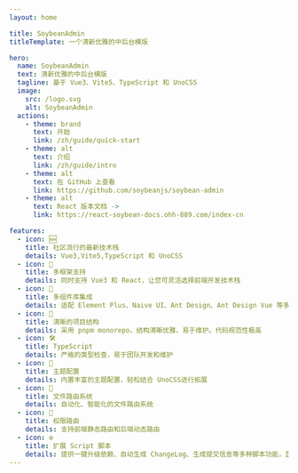 ```yaml
---
layout: home

title: SoybeanAdmin
titleTemplate: 一个清新优雅的中后台模版

hero:
  name: SoybeanAdmin
  text: 清新优雅的中后台模版
  tagline: 基于 Vue3、Vite5、TypeScript 和 UnoCSS
  image:
    src: /logo.svg
    alt: SoybeanAdmin
  actions:
    - theme: brand
      text: 开始
      link: /zh/guide/quick-start
    - theme: alt
      text: 介绍
      link: /zh/guide/intro
    - theme: alt
      text: 在 GitHub 上查看
      link: https://github.com/soybeanjs/soybean-admin
    - theme: alt
      text: React 版本文档 ->
      link: https://react-soybean-docs.ohh-889.com/index-cn

features:
  - icon: 🆕
    title: 社区流行的最新技术栈
    details: Vue3,Vite5,TypeScript 和 UnoCSS
  - icon: 🔄
    title: 多框架支持
    details: 同时支持 Vue3 和 React，让您可灵活选择前端开发技术栈
  - icon: 🎨
    title: 多组件库集成
    details: 适配 Element Plus、Naive UI、Ant Design、Ant Design Vue 等多种组件库，满足多样化 UI 需求。
  - icon: 🦋
    title: 清晰的项目结构
    details: 采用 pnpm monorepo，结构清晰优雅，易于维护。代码规范性极高
  - icon: 🛠️
    title: TypeScript
    details: 严格的类型检查，易于团队开发和维护
  - icon: 🔩
    title: 主题配置
    details: 内置丰富的主题配置，轻松结合 UnoCSS进行拓展
  - icon: 🔗
    title: 文件路由系统
    details: 自动化、智能化的文件路由系统
  - icon: 🔑
    title: 权限路由
    details: 支持前端静态路由和后端动态路由
  - icon: ⚙️
    title: 扩展 Script 脚本
    details: 提供一键升级依赖、自动生成 ChangeLog、生成提交信息等多种脚本功能，显著提升开发效率。
---
```


<script setup>
import {
  VPTeamPage,
  VPTeamPageTitle,
  VPTeamMembers,
  VPTeamPageSection
} from 'vitepress/theme';

const partners = [
  {
    avatar: '	https://avatars.githubusercontent.com/u/49704545?v=4',
    name: 'Soybean',
    title: '作者',
    desc: 'SoybeanJS团队创建者，SoybeanAdmin作者。',
    links: [
      { icon: 'github', link: 'https://github.com/honghuangdc' }
    ]
  },
  {
    avatar: '	https://avatars.githubusercontent.com/u/79054161?v=4',
    name: '青菜白玉汤',
    title: '前端开发 · 广东',
    desc: '负责前端周边开发维护，文档编写，社区维护。',
    links: [
      { icon: 'github', link: 'https://github.com/Azir-11' }
    ]
  },
  {
    avatar: 'https://avatars.githubusercontent.com/u/18189346?v=4',
    name: 'paynezhuang',
    links: [
      { icon: 'github', link: 'https://github.com/paynezhuang' }
    ]
  },
  {
    avatar: '	https://avatars.githubusercontent.com/u/35002714?v=4',
    name: 'fonghehe',
    desc:'热衷新技术，探究新技术的应用和实践，并在实际的项目中使用',
    links: [
      { icon: 'github', link: 'https://github.com/fonghehe' }
    ]
  },
  {
    avatar: 'https://avatars.githubusercontent.com/u/37368500?v=4',
    name: '我问这瓜保熟吗',
    links: [
      { icon: 'github', link: 'https://github.com/ByteByteBrew' }
    ]
  },
  {
    avatar: 'https://avatars.githubusercontent.com/u/43030980?v=4',
    name: 'yanbowen',
    links: [
      { icon: 'github', link: 'https://github.com/yanbowe' }
    ]
  },
  {
    avatar: 'https://avatars.githubusercontent.com/u/53158783?v=4',
    name: 'lisong',
    links: [
      { icon: 'github', link: 'https://github.com/SonyLeo' }
    ]
  },
  {
    avatar: 'https://avatars.githubusercontent.com/u/155351881?v=4',
    name: 'Ohh',
    title: '前端开发 · 郑州',
    links: [
      { icon: 'github', link: 'https://github.com/mufeng889' }
    ]
  },
  {
    avatar: '	https://avatars.githubusercontent.com/u/23544762?s=96&v=4',
    name: '一寸灰',
    title: '前端开发 · 北京',
    desc: 'Why not',
    links: [
      { icon: 'github', link: 'https://github.com/skyfeiz' }
    ]
  },
]
</script>

<VPTeamPage>
  <VPTeamPageTitle>
    <template #title>SoybeanJs 团队</template>
  </VPTeamPageTitle>
  <VPTeamPageSection>
    <template #members>
      <VPTeamMembers size="small" :members="partners" />
    </template>
  </VPTeamPageSection>
</VPTeamPage>
